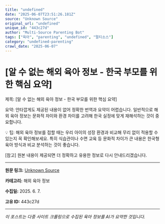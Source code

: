 ```yaml
---
title: "undefined"
date: "2025-06-07T23:51:26.181Z"
source: "Unknown Source"
original_url: "undefined"
unique_id: "443c27d"
author: "Multi-Source Parenting Bot"
tags: ["육아", "parenting", "undefined", "멀티소스"]
category: "undefined-parenting"
crawl_date: "2025-06-07"
---
```


# [알 수 없는 해외 육아 정보 - 한국 부모를 위한 핵심 요약]

제목: [알 수 없는 해외 육아 정보 - 한국 부모를 위한 핵심 요약]

요약:
안타깝게도 제공된 내용이 없어 정확한 번역과 요약이 어렵습니다. 일반적으로 해외 육아 정보는 문화적 차이와 환경 차이를 고려해 한국 실정에 맞게 재해석하는 것이 중요합니다.

💡 팁:
해외 육아 정보를 접할 때는 우리 아이의 성장 환경과 비교해 무리 없이 적용할 수 있는지 꼭 확인해보세요. 특히 식습관이나 수면 교육 등 문화적 차이가 큰 내용은 한국형 육아 방식과 비교 분석하는 것이 좋습니다.

[참고] 원본 내용이 제공되면 더 정확하고 유용한 정보로 다시 안내드리겠습니다.

---

**원문 링크:** [Unknown Source](undefined)

**카테고리:** 해외 육아 정보

**수집일:** 2025. 6. 7.

**고유 ID:** 443c27d

---
*이 포스트는 다중 사이트 크롤링으로 수집된 육아 정보를 AI가 요약한 것입니다.*